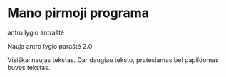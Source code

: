 # Mano pirmoji programa
antro lygio antraštė

Nauja antro lygio paraštė 2.0

Visiškai naujas tekstas.
Dar daugiau teksto, pratesiamas bei papildomas buves tekstas.
